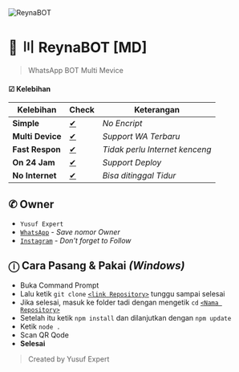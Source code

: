 <img src="ythumb.jpeg" alt="ReynaBOT">

# 🌱 〣 ReynaBOT [MD]
> WhatsApp BOT Multi Mevice

#### ☑ Kelebihan
|Kelebihan|Check|Keterangan|
|-|-|-|
|**Simple**|[✔](https://github.com/avianz37)|*No Encript*|
|**Multi Device**|[✔](https://github.com/avianz37)|*Support WA Terbaru*|
|**Fast Respon**|[✔](https://github.com/avianz37)|*Tidak perlu Internet kenceng*|
|**On 24 Jam**|[✔](https://github.com/avianz37)|*Support Deploy*|
|**No Internet**|[✔](https://github.com/avianz37)|*Bisa ditinggal Tidur*|

## ✆ Owner
- `Yusuf Expert`
- [`WhatsApp`](https://wa.me/6283873115706) - *Save nomor Owner*
- [`Instagram`](https://www.instagram.com/yusuf.expert) - *Don't forget to Follow*

## ⓘ Cara Pasang & Pakai *(Windows)*
- Buka Command Prompt
- Lalu ketik `git clone` [`<link Repository>`](https://github.com/avianz37/reyna-bot) tunggu sampai selesai
- Jika selesai, masuk ke folder tadi dengan mengetik `cd` [`<Nama Repository>`](https://github.com/avianz37/reyna-bot)
- Setelah itu ketik `npm install` dan dilanjutkan dengan `npm update`
- Ketik `node .`
- Scan QR Qode
- **Selesai**

> Created by Yusuf Expert
